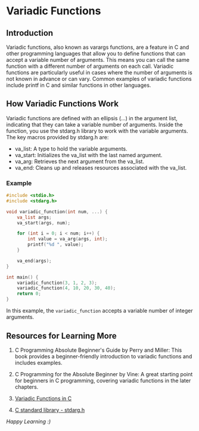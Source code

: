 # Variadic Functions

## Introduction

Variadic functions, also known as varargs functions, are a feature in C and other programming languages that allow you to define functions that can accept a variable number of arguments. This means you can call the same function with a different number of arguments on each call. Variadic functions are particularly useful in cases where the number of arguments is not known in advance or can vary. Common examples of variadic functions include printf in C and similar functions in other languages.

## How Variadic Functions Work
Variadic functions are defined with an ellipsis (...) in the argument list, indicating that they can take a variable number of arguments. Inside the function, you use the stdarg.h library to work with the variable arguments. The key macros provided by stdarg.h are:

 - va_list: A type to hold the variable arguments.
 - va_start: Initializes the va_list with the last named argument.
 - va_arg: Retrieves the next argument from the va_list.
 - va_end: Cleans up and releases resources associated with the va_list.

### Example
```c
#include <stdio.h>
#include <stdarg.h>

void variadic_function(int num, ...) {
    va_list args;
    va_start(args, num);

    for (int i = 0; i < num; i++) {
        int value = va_arg(args, int);
        printf("%d ", value);
    }

    va_end(args);
}

int main() {
    variadic_function(3, 1, 2, 3);
    variadic_function(4, 10, 20, 30, 40);
    return 0;
}
```
In this example, the `variadic_function` accepts a variable number of integer arguments.

## Resources for Learning More

1. C Programming Absolute Beginner's Guide by Perry and Miller: This book provides a beginner-friendly introduction to variadic functions and includes examples.

2. C Programming for the Absolute Beginner by Vine: A great starting point for beginners in C programming, covering variadic functions in the later chapters.

3. [Variadic Functions in C](https://www.geeksforgeeks.org/variadic-functions-in-c/)
4. [C standard library - stdarg.h](https://www.tutorialspoint.com/c_standard_library/stdarg_h.htm)


*Happy Learning :)*

